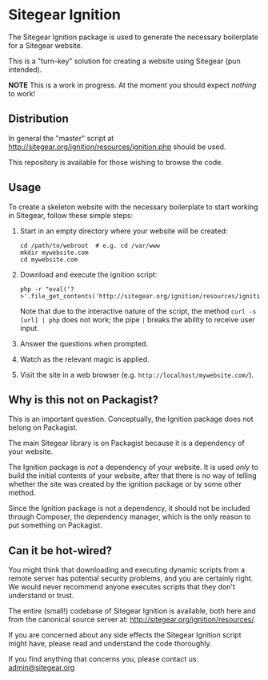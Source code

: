 # Sitegear Ignition

The Sitegear Ignition package is used to generate the necessary boilerplate for a Sitegear website.

This is a "turn-key" solution for creating a website using Sitegear (pun intended).

**NOTE** This is a work in progress.  At the moment you should expect _nothing_ to work!

## Distribution

In general the "master" script at http://sitegear.org/ignition/resources/ignition.php should be used.

This repository is available for those wishing to browse the code.

## Usage

To create a skeleton website with the necessary boilerplate to start working in Sitegear, follow these simple steps:

 1. Start in an empty directory where your website will be created:

        cd /path/to/webroot  # e.g. cd /var/www
        mkdir mywebsite.com
        cd mywebsite.com

 2. Download and execute the ignition script:

        php -r "eval('?>'.file_get_contents('http://sitegear.org/ignition/resources/ignition.php'));"

    Note that due to the interactive nature of the script, the method `curl -s [url] | php` does not work; the pipe `|`
    breaks the ability to receive user input.

 3. Answer the questions when prompted.

 4. Watch as the relevant magic is applied.

 5. Visit the site in a web browser (e.g. `http://localhost/mywebsite.com/`).

## Why is this not on Packagist?

This is an important question.  Conceptually, the Ignition package does not belong on Packagist.

The main Sitegear library is on Packagist because it is a dependency of your website.

The Ignition package is _not_ a dependency of your website.  It is used _only_ to build the initial contents of your
website, after that there is no way of telling whether the site was created by the ignition package or by some other
method.

Since the Ignition package is not a dependency, it should not be included through Composer, the dependency manager,
which is the only reason to put something on Packagist.

## Can it be hot-wired?

You might think that downloading and executing dynamic scripts from a remote server has potential security problems,
and you are certainly right.  We would never recommend anyone executes scripts that they don't understand or trust.

The entire (small!) codebase of Sitegear Ignition is available, both here and from the canonical source server at:
http://sitegear.org/ignition/resources/.

If you are concerned about any side effects the Sitegear Ignition script might have, please read and understand the
code thoroughly.

If you find anything that concerns you, please contact us: admin@sitegear.org
